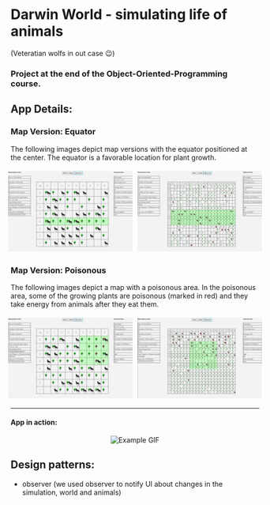 # Darwin World - simulating life of animals

(Veteratian wolfs in out case :wink:)

### Project at the end of the Object-Oriented-Programming course.

## App Details:

### Map Version: Equator

<p>The following images depict map versions with the equator positioned at the center. The equator is a favorable location for plant growth.</p>

<div align="center" style="display: flex; justify-content: center;">
    <img src="example/equator.jpg" alt="Equator map" width="50%" style="margin: 5px;">
    <img src="example/equatorBig.jpg" alt="Big equator map" width="50%" style="margin: 5px;">
</div>

### Map Version: Poisonous

<p>The following images depict a map with a poisonous area. In the poisonous area, some of the growing plants are poisonous (marked in red) and they take energy from animals after they eat them.</p>

<div align="center" style="display: flex; justify-content: center;">
    <img src="example/poisonous.jpg" alt="Poisonous map" width="50%" style="margin: 5px;">
    <img src="example/poisonousBig.jpg" alt="Big poisonous map" width="50%" style="margin: 5px;">
</div>

---

#### App in action:

<div align="center">
    <img src="example/example.gif" alt="Example GIF">
</div>

## Design patterns: <br>

- observer (we used observer to notify UI about changes in the simulation, world and animals)
